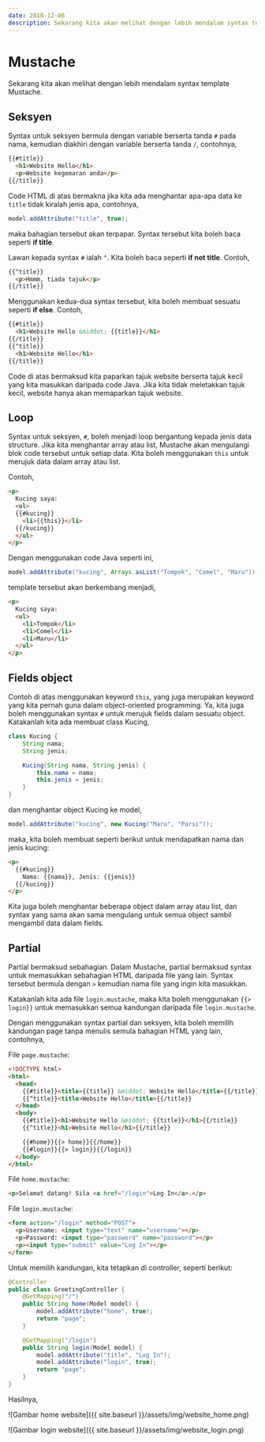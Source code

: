 ```yaml
---
date: 2018-12-06
description: Sekarang kita akan melihat dengan lebih mendalam syntax template Mustache.
---
```


# Mustache

Sekarang kita akan melihat dengan lebih mendalam syntax template Mustache.

## Seksyen

Syntax untuk seksyen bermula dengan variable berserta tanda `#` pada nama,
kemudian diakhiri dengan variable berserta tanda `/`, contohnya,

```html
{{#title}}
  <h1>Website Hello</h1>
  <p>Website kegemaran anda</p>
{{/title}}
```

Code HTML di atas bermakna jika kita ada menghantar apa-apa data ke `title`
tidak kiralah jenis apa, contohnya,

```java
model.addAttribute("title", true);
```

maka bahagian tersebut akan terpapar. Syntax tersebut kita boleh baca seperti
**if title**.

Lawan kepada syntax `#` ialah `^`. Kita boleh baca seperti **if not title**.
Contoh,

```html
{{^title}}
  <p>Hmmm, tiada tajuk</p>
{{/title}}
```

Menggunakan kedua-dua syntax tersebut, kita boleh membuat sesuatu seperti **if
else**. Contoh,

```html
{{#title}}
  <h1>Website Hello &middot; {{title}}</h1>
{{/title}}
{{^title}}
  <h1>Website Hello</h1>
{{/title}}
```

Code di atas bermaksud kita paparkan tajuk website berserta tajuk kecil yang
kita masukkan daripada code Java. Jika kita tidak meletakkan tajuk kecil,
website hanya akan memaparkan tajuk website.

## Loop

Syntax untuk seksyen, `#`, boleh menjadi loop bergantung kepada jenis data
structure. Jika kita menghantar array atau list, Mustache akan mengulangi blok
code tersebut untuk setiap data. Kita boleh menggunakan `this` untuk merujuk
data dalam array atau list.

Contoh,

```html
<p>
  Kucing saya:
  <ul>
  {{#kucing}}
    <li>{{this}}</li>
  {{/kucing}}
  </ul>
</p>
```

Dengan menggunakan code Java seperti ini,

```java
model.addAttribute("kucing", Arrays.asList("Tompok", "Comel", "Maru"));
```

template tersebut akan berkembang menjadi,

```html
<p>
  Kucing saya:
  <ul>
    <li>Tompok</li>
    <li>Comel</li>
    <li>Maru</li>
  </ul>
</p>
```

## Fields object

Contoh di atas menggunakan keyword `this`, yang juga merupakan keyword yang kita
pernah guna dalam object-oriented programming. Ya, kita juga boleh menggunakan
syntax `#` untuk merujuk fields dalam sesuatu object. Katakanlah kita ada
membuat class Kucing,

```java
class Kucing {
    String nama;
    String jenis;

    Kucing(String nama, String jenis) {
        this.nama = nama;
        this.jenis = jenis;
    }
}
```

dan menghantar object Kucing ke model,

```java
model.addAttribute("kucing", new Kucing("Maru", "Parsi"));
```

maka, kita boleh membuat seperti berikut untuk mendapatkan nama dan jenis kucing:

```html
<p>
  {{#kucing}}
    Nama: {{nama}}, Jenis: {{jenis}}
  {{/kucing}}
</p>
```

Kita juga boleh menghantar beberapa object dalam array atau list, dan syntax
yang sama akan sama mengulang untuk semua object sambil mengambil data dalam
fields.

## Partial

Partial bermaksud sebahagian. Dalam Mustache, partial bermaksud syntax untuk
memasukkan sebahagian HTML daripada file yang lain. Syntax tersebut bermula
dengan `>` kemudian nama file yang ingin kita masukkan.

Katakanlah kita ada file `login.mustache`, maka kita boleh menggunakan `{{>
login}}` untuk memasukkan semua kandungan daripada file `login.mustache`.

Dengan menggunakan syntax partial dan seksyen, kita boleh memilih kandungan page
tanpa menulis semula bahagian HTML yang lain, contohnya,

File `page.mustache`:

```html
<!DOCTYPE html>
<html>
  <head>
    {{#title}}<title>{{title}} &middot; Website Hello</title>{{/title}}
    {{^title}}<title>Website Hello</title>{{/title}}
  </head>
  <body>
    {{#title}}<h1>Website Hello &middot; {{title}}</h1>{{/title}}
    {{^title}}<h1>Website Hello</h1>{{/title}}

    {{#home}}{{> home}}{{/home}}
    {{#login}}{{> login}}{{/login}}
  </body>
</html>
```

File `home.mustache`:

```html
<p>Selamat datang! Sila <a href="/login">Log In</a>.</p>
```

File `login.mustache`:

```html
<form action="/login" method="POST">
  <p>Username: <input type="text" name="username"></p>
  <p>Password: <input type="password" name="password"></p>
  <p><input type="submit" value="Log In"></p>
</form>
```

Untuk memilih kandungan, kita tetapkan di controller, seperti berikut:

```java
@Controller
public class GreetingController {
    @GetMapping("/")
    public String home(Model model) {
        model.addAttribute("home", true);
        return "page";
    }

    @GetMapping("/login")
    public String login(Model model) {
        model.addAttribute("title", "Log In");
        model.addAttribute("login", true);
        return "page";
    }
}
```

Hasilnya,

![Gambar home website]({{ site.baseurl }}/assets/img/website_home.png)

![Gambar login website]({{ site.baseurl }}/assets/img/website_login.png)
